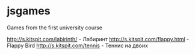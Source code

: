 # jsgames
Games from the first university course

http://s.kitspit.com/labirinth/ - Лабиринт
http://s.kitspit.com/flappy.html - Flappy Bird
http://s.kitspit.com/tennis - Теннис на двоих
